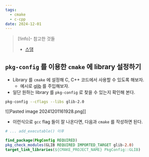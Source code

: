```yaml
---
tags:
  - cmake
  - c-cpp
date: 2024-12-01
---
```

> [!info]- 참고한 것들
> - [스댕](https://stackoverflow.com/a/52441210)

## `pkg-config` 를 이용한 `cmake` 에 library 설정하기

- Library 를 `cmake` 에 설정해 C, C++ 코드에서 사용할 수 있도록 해보자.
	- 예시로 [glib](https://docs.gtk.org/glib/) 를 주입해보자.
- 일단 원하는 library 를 `pkg-config` 로 찾을 수 있는지 확인해 본다.

```bash
pkg-config --cflags --libs glib-2.0
```

![[Pasted image 20241201161928.png]]

- 이런식으로 `gcc` flag 들이 잘 나온다면, 다음과 `cmake` 를 작성하면 된다.

```cmake
# ... add_executable() 이후

find_package(PkgConfig REQUIRED)
pkg_check_modules(GLIB REQUIRED IMPORTED_TARGET glib-2.0)
target_link_libraries(${CMAKE_PROJECT_NAME} PkgConfig::GLIB)
```
